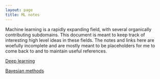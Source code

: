 ```yaml
---
layout: page
title: ML notes
---
```


<p class="message">
Machine learning is a rapidly expanding field, with several organically contributing subdomains. This document is meant to keep track of interesting high level ideas in these fields. The notes and links here are woefully incomplete and are mostly meant to be placeholders for me to come back to and to maintain useful references. 
</p>

[Deep learning](/ml/deeplearning)

[Bayesian methods](/ml/bayesianmethods)
